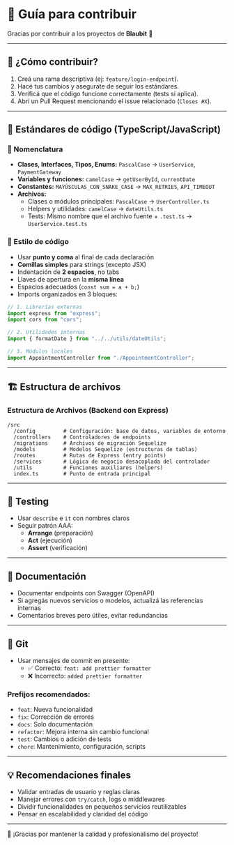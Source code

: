 # 🧭 Guía para contribuir

Gracias por contribuir a los proyectos de **Blaubit** 🚀

---

## 🚀 ¿Cómo contribuir?

1. Creá una rama descriptiva (ej: `feature/login-endpoint`).
2. Hacé tus cambios y asegurate de seguir los estándares.
3. Verificá que el código funcione correctamente (tests si aplica).
4. Abrí un Pull Request mencionando el issue relacionado (`Closes #X`).

---

## 📐 Estándares de código (TypeScript/JavaScript)

### 📛 Nomenclatura

- **Clases, Interfaces, Tipos, Enums:** `PascalCase` → `UserService`, `PaymentGateway`
- **Variables y funciones:** `camelCase` → `getUserById`, `currentDate`
- **Constantes:** `MAYÚSCULAS_CON_SNAKE_CASE` → `MAX_RETRIES`, `API_TIMEOUT`
- **Archivos:**
  - Clases o módulos principales: `PascalCase` → `UserController.ts`
  - Helpers y utilidades: `camelCase` → `dateUtils.ts`
  - Tests: Mismo nombre que el archivo fuente + `.test.ts` → `UserService.test.ts`

### 🎨 Estilo de código

- Usar **punto y coma** al final de cada declaración
- **Comillas simples** para strings (excepto JSX)
- Indentación de **2 espacios**, no tabs
- Llaves de apertura en la **misma línea**
- Espacios adecuados (`const sum = a + b;`)
- Imports organizados en 3 bloques:

```ts
// 1. Librerías externas
import express from "express";
import cors from "cors";

// 2. Utilidades internas
import { formatDate } from "../../utils/dateUtils";

// 3. Módulos locales
import AppointmentController from "./AppointmentController";
```

---

## 🏗️ Estructura de archivos

### Estructura de Archivos (Backend con Express)

```
/src
  /config         # Configuración: base de datos, variables de entorno
  /controllers    # Controladores de endpoints
  /migrations     # Archivos de migración Sequelize
  /models         # Modelos Sequelize (estructuras de tablas)
  /routes         # Rutas de Express (entry points)
  /services       # Lógica de negocio desacoplada del controlador
  /utils          # Funciones auxiliares (helpers)
  index.ts        # Punto de entrada principal
```

---

## 🧪 Testing

- Usar `describe` e `it` con nombres claros
- Seguir patrón AAA:
  - **Arrange** (preparación)
  - **Act** (ejecución)
  - **Assert** (verificación)

---

## 📝 Documentación

- Documentar endpoints con Swagger (OpenAPI)
- Si agregás nuevos servicios o modelos, actualizá las referencias internas
- Comentarios breves pero útiles, evitar redundancias

---

## 🔄 Git

- Usar mensajes de commit en presente:
  - ✅ Correcto: `feat: add prettier formatter`
  - ❌ Incorrecto: `added prettier formatter`

### Prefijos recomendados:

- `feat`: Nueva funcionalidad
- `fix`: Corrección de errores
- `docs`: Solo documentación
- `refactor`: Mejora interna sin cambio funcional
- `test`: Cambios o adición de tests
- `chore`: Mantenimiento, configuración, scripts

---

## 💡 Recomendaciones finales

- Validar entradas de usuario y reglas claras
- Manejar errores con `try/catch`, logs o middlewares
- Dividir funcionalidades en pequeños servicios reutilizables
- Pensar en escalabilidad y claridad del código

---

💙 ¡Gracias por mantener la calidad y profesionalismo del proyecto!
